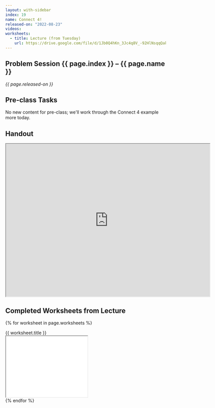 ```yaml
---
layout: with-sidebar
index: 19
name: Connect 4!
released-on: "2022-08-23"
videos:
worksheets:
  - title: Lecture (from Tuesday)
    url: https://drive.google.com/file/d/1Jb0Q4hKn_3Jc4q8V_-92HlNsqqQakAPK
---
```


## Problem Session {{ page.index }} – {{ page.name }}

_{{ page.released-on }}_

## Pre-class Tasks

No new content for pre-class; we'll work through the Connect 4 example more
today.

## Handout

<iframe src="https://drive.google.com/file/d/1vyAaXbHgsHagaOgrKHeFKOVarL3FMM-M/preview" width="640" height="480" allow="autoplay"></iframe>

## Completed Worksheets from Lecture

{% for worksheet in page.worksheets %}
<div class="worksheetBox">
{{ worksheet.title }}
<br>
<iframe src="{{ worksheet.url }}/preview" width="256" height="192" allow="autoplay"></iframe>
</div>
{% endfor %}